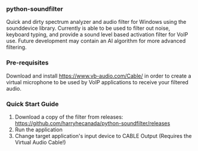 ### python-soundfilter
Quick and dirty spectrum analyzer and audio filter for Windows using the sounddevice library. Currently is able to be used to filter out noise, keyboard typing, and provide a sound level based activation filter for VoIP use. Future development may contain an AI algorithm for more advanced filtering.
### Pre-requisites
Download and install https://www.vb-audio.com/Cable/ in order to create a virtual microphone to be used by VoIP applications to receive your filtered audio.
### Quick Start Guide
1) Download a copy of the filter from releases: https://github.com/harryhecanada/python-soundfilter/releases
2) Run the application
3) Change target application's input device to CABLE Output (Requires the Virtual Audio Cable!)
